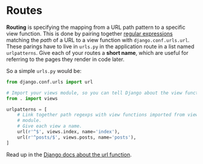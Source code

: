 # Routes
**Routing** is specifying the mapping from a URL path pattern to a specific view function.
This is done by pairing together [regular expressions](/notes/regular-expressions.md) matching the _path_ of a URL to a view function with `django.conf.urls.url`.
These parings have to live in `urls.py` in the application route in a list named `urlpatterns`.
Give each of your routes a **short name**, which are useful for referring to the pages they render in code later.

So a simple `urls.py` would be:
```py
from django.conf.urls import url

# Import your views module, so you can tell Django about the view functions.
from . import views

urlpatterns = [
    # Link together path regexps with view functions imported from views
    # module.
    # Give each view a name.
    url(r'^$', views.index, name='index'),
    url(r'^posts/$', views.posts, name='posts'),
]
```

Read up in the [Django docs about the url function](https://docs.djangoproject.com/en/1.9/ref/urls/#django.conf.urls.url).

